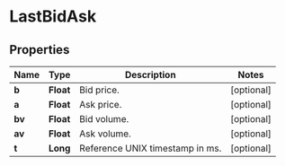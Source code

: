 # LastBidAsk

## Properties

 Name   | Type      | Description                     | Notes      
--------|-----------|---------------------------------|------------
 **b**  | **Float** | Bid price.                      | [optional] 
 **a**  | **Float** | Ask price.                      | [optional] 
 **bv** | **Float** | Bid volume.                     | [optional] 
 **av** | **Float** | Ask volume.                     | [optional] 
 **t**  | **Long**  | Reference UNIX timestamp in ms. | [optional] 



